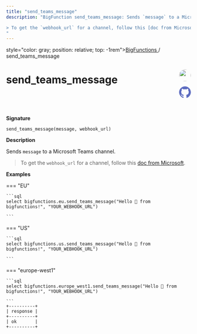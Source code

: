 ```yaml
---
title: "send_teams_message"
description: "BigFunction send_teams_message: Sends `message` to a Microsoft Teams channel.

> To get the `webhook_url` for a channel, follow this [doc from Microsoft](https://learn.microsoft.com/en-us/microsoftteams/platform/webhooks-and-connectors/how-to/add-incoming-webhook).
"
---
```


<span>style="color: gray; position: relative; top: -1rem"><a href="..">BigFunctions </a> / send_teams_message</span>

# send_teams_message


<div style="position: relative; top: -4rem; margin-bottom:  -2rem; text-align: right; z-index: 9999;">
  
  <a href="https://www.linkedin.com/in/baptistepirault/" title="Author: Baptiste PIRAULT" target="_blank">
    <img src="https://avatars.githubusercontent.com/u/5543433" width="32" style=" border-radius: 50% !important">
  </a>
  
  <a href="send_teams_message.yaml" title="Edit on GitHub" target="_blank"><svg xmlns="http://www.w3.org/2000/svg" width="32" height="32" viewBox="0 0 24 24"><path fill="#5d6cc0" d="M12 0c-6.626 0-12 5.373-12 12 0 5.302 3.438 9.8 8.207 11.387.599.111.793-.261.793-.577v-2.234c-3.338.726-4.033-1.416-4.033-1.416-.546-1.387-1.333-1.756-1.333-1.756-1.089-.745.083-.729.083-.729 1.205.084 1.839 1.237 1.839 1.237 1.07 1.834 2.807 1.304 3.492.997.107-.775.418-1.305.762-1.604-2.665-.305-5.467-1.334-5.467-5.931 0-1.311.469-2.381 1.236-3.221-.124-.303-.535-1.524.117-3.176 0 0 1.008-.322 3.301 1.23.957-.266 1.983-.399 3.003-.404 1.02.005 2.047.138 3.006.404 2.291-1.552 3.297-1.23 3.297-1.23.653 1.653.242 2.874.118 3.176.77.84 1.235 1.911 1.235 3.221 0 4.609-2.807 5.624-5.479 5.921.43.372.823 1.102.823 2.222v3.293c0 .319.192.694.801.576 4.765-1.589 8.199-6.086 8.199-11.386 0-6.627-5.373-12-12-12z"/></svg></a>
</div>



**Signature** 
```
send_teams_message(message, webhook_url)
```

**Description**

Sends `message` to a Microsoft Teams channel.

> To get the `webhook_url` for a channel, follow this [doc from Microsoft](https://learn.microsoft.com/en-us/microsoftteams/platform/webhooks-and-connectors/how-to/add-incoming-webhook).






**Examples**













=== "EU"

    ```sql
    select bigfunctions.eu.send_teams_message("Hello 👋 from bigfunctions!", "YOUR_WEBHOOK_URL")
    
    ```




=== "US"

    ```sql
    select bigfunctions.us.send_teams_message("Hello 👋 from bigfunctions!", "YOUR_WEBHOOK_URL")
    
    ```




=== "europe-west1"

    ```sql
    select bigfunctions.europe_west1.send_teams_message("Hello 👋 from bigfunctions!", "YOUR_WEBHOOK_URL")
    
    ```









<pre style="margin-top: -1rem;">
<code style="padding-top: 0px; padding-bottom: 0px;">+----------+
| response |
+----------+
| ok       |
+----------+
</code>
</pre>









